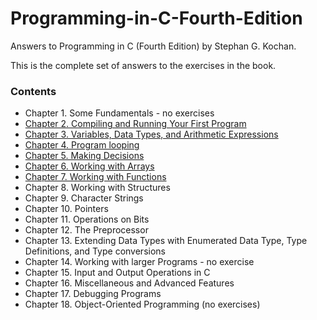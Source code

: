 # Programming-in-C-Fourth-Edition
Answers to Programming in C (Fourth Edition) by Stephan G. Kochan.

This is the complete set of answers to the exercises in the book.

### Contents

- Chapter 1. Some Fundamentals - no exercises
- [Chapter 2. Compiling and Running Your First Program](chapter2)
- [Chapter 3. Variables, Data Types, and Arithmetic Expressions](chapter3)
- [Chapter 4. Program looping](chapter4)
- [Chapter 5. Making Decisions](chapter5)
- [Chapter 6. Working with Arrays](chapter6)
- [Chapter 7. Working with Functions](chapter7)
- Chapter 8. Working with Structures
- Chapter 9. Character Strings
- Chapter 10. Pointers
- Chapter 11. Operations on Bits
- Chapter 12. The Preprocessor
- Chapter 13. Extending Data Types with Enumerated Data Type, Type Definitions, and Type conversions
- Chapter 14. Working with larger Programs - no exercise
- Chapter 15. Input and Output Operations in C
- Chapter 16. Miscellaneous and Advanced Features
- Chapter 17. Debugging Programs
- Chapter 18. Object-Oriented Programming (no exercises)
